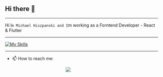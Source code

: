 ## Hi there 👋

---

Hi I`m Michael Hiszpanski and I`m working as a Forntend Developer - React & Flutter




---

[![My Skills](https://skillicons.dev/icons?i=aws,gcp,azure,react,flutter&perline=3)](https://skillicons.dev)

---

- 📫 How to reach me:
 <p align="start" style="margin-left: 200;">
  <a href="[https://skillicons.dev](https://www.linkedin.com/in/michael-hiszpanski-016549200/)">
    <img src="https://skillicons.dev/icons?i=linkedin" />
  </a>
</p>

<!--
**MichaelHiszpanski/MichaelHiszpanski** is a ✨ _special_ ✨ repository because its `README.md` (this file) appears on your GitHub profile.

Here are some ideas to get you started:

- 🔭 I’m currently working on ...
- 🌱 I’m currently learning ...
- 👯 I’m looking to collaborate on ...
- 🤔 I’m looking for help with ...
- 💬 Ask me about ...
- 📫 How to reach me: ...
- 😄 Pronouns: ...
- ⚡ Fun fact: ...
-->
